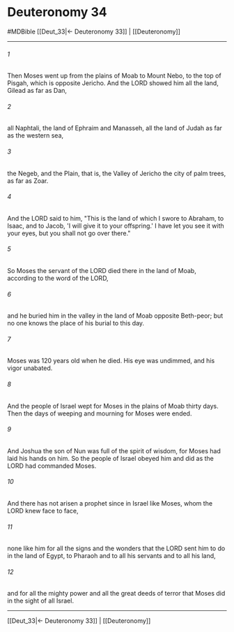 # Deuteronomy 34
#MDBible
[[Deut_33|← Deuteronomy 33]] | [[Deuteronomy]]

***

###### 1 
Then Moses went up from the plains of Moab to Mount Nebo, to the top of Pisgah, which is opposite Jericho. And the LORD showed him all the land, Gilead as far as Dan, 

###### 2 
all Naphtali, the land of Ephraim and Manasseh, all the land of Judah as far as the western sea, 

###### 3 
the Negeb, and the Plain, that is, the Valley of Jericho the city of palm trees, as far as Zoar. 

###### 4 
And the LORD said to him, "This is the land of which I swore to Abraham, to Isaac, and to Jacob, 'I will give it to your offspring.' I have let you see it with your eyes, but you shall not go over there." 

###### 5 
So Moses the servant of the LORD died there in the land of Moab, according to the word of the LORD, 

###### 6 
and he buried him in the valley in the land of Moab opposite Beth-peor; but no one knows the place of his burial to this day. 

###### 7 
Moses was 120 years old when he died. His eye was undimmed, and his vigor unabated. 

###### 8 
And the people of Israel wept for Moses in the plains of Moab thirty days. Then the days of weeping and mourning for Moses were ended. 

###### 9 
And Joshua the son of Nun was full of the spirit of wisdom, for Moses had laid his hands on him. So the people of Israel obeyed him and did as the LORD had commanded Moses. 

###### 10 
And there has not arisen a prophet since in Israel like Moses, whom the LORD knew face to face, 

###### 11 
none like him for all the signs and the wonders that the LORD sent him to do in the land of Egypt, to Pharaoh and to all his servants and to all his land, 

###### 12 
and for all the mighty power and all the great deeds of terror that Moses did in the sight of all Israel. 

***

[[Deut_33|← Deuteronomy 33]] | [[Deuteronomy]]
